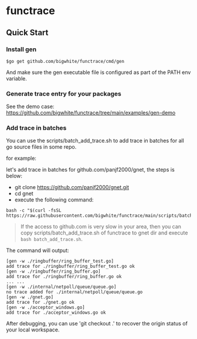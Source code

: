 # functrace

## Quick Start

### Install gen

```
$go get github.com/bigwhite/functrace/cmd/gen
```
And make sure the gen executable file is configured as part of the PATH env variable.

### Generate trace entry for your packages

See the demo case: https://github.com/bigwhite/functrace/tree/main/examples/gen-demo

### Add trace in batches

You can use the scripts/batch_add_trace.sh to add trace in batches for all go source files in some repo.

for example:

let's add trace in batches for github.com/panjf2000/gnet, the steps is below:

- git clone https://github.com/panjf2000/gnet.git
- cd gnet
- execute the following command:

```
bash -c "$(curl -fsSL https://raw.githubusercontent.com/bigwhite/functrace/main/scripts/batch_add_trace.sh)"
```

>If the access to github.com is very slow in your area, then you can copy scripts/batch_add_trace.sh of functrace to gnet dir and execute ```bash batch_add_trace.sh```.

The command will output:

```
[gen -w ./ringbuffer/ring_buffer_test.go]
add trace for ./ringbuffer/ring_buffer_test.go ok
[gen -w ./ringbuffer/ring_buffer.go]
add trace for ./ringbuffer/ring_buffer.go ok
... ...
[gen -w ./internal/netpoll/queue/queue.go]
no trace added for ./internal/netpoll/queue/queue.go
[gen -w ./gnet.go]
add trace for ./gnet.go ok
[gen -w ./acceptor_windows.go]
add trace for ./acceptor_windows.go ok
```

After debugging, you can use 'git checkout .' to recover the origin status of your local workspace.
